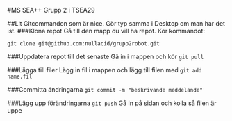 #MS SEA++
Grupp 2 i TSEA29

##Lit Gitcommandon som är nice.
Gör typ samma i Desktop om man har det ist.
###Klona repot
Gå till den mapp du vill ha repot.
Kör kommandot:


`git clone git@github.com:nullacid/grupp2robot.git`

###Uppdatera repot till det senaste
Gå in i mappen och kör
`git pull`

###Lägga till filer
Lägg in fil i mappen och lägg till filen med
`git add name.fil`

###Committa ändringarna
`git commit -m "beskrivande meddelande"`

###Lägg upp förändringarna
`git push`
Gå in på sidan och kolla så filen är uppe
